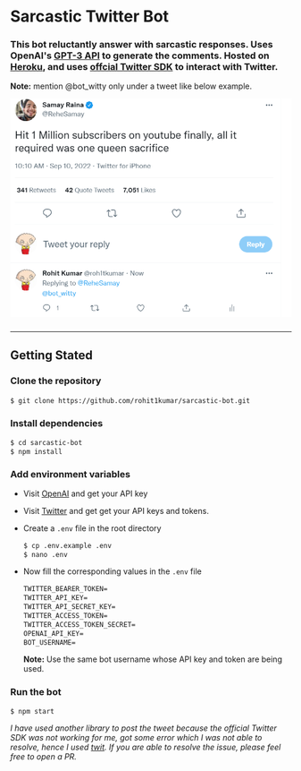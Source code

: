 # Sarcastic Twitter Bot


### This bot reluctantly answer with sarcastic responses. Uses OpenAI's [GPT-3 API](https://beta.openai.com/playground/p/default-marv-sarcastic-chat) to generate the comments. Hosted on [Heroku](https://www.heroku.com/), and uses [offcial Twitter SDK](https://github.com/twitterdev/twitter-api-typescript-sdk) to interact with Twitter.


**Note:** mention @bot_witty only under a tweet like below example.

![example](./images/this.png)


###

---

## Getting Stated

### Clone the repository
    $ git clone https://github.com/rohit1kumar/sarcastic-bot.git

### Install dependencies
    $ cd sarcastic-bot
    $ npm install


### Add environment variables
- Visit [OpenAI](https://beta.openai.com/) and get your API key
- Visit [Twitter](https://developer.twitter.com/en/portal/dashboard) and get get your API keys and tokens.
- Create a `.env` file in the root directory
    ```
    $ cp .env.example .env
    $ nano .env
- Now fill the corresponding values in the `.env` file

    ```
    TWITTER_BEARER_TOKEN=
    TWITTER_API_KEY=
    TWITTER_API_SECRET_KEY=
    TWITTER_ACCESS_TOKEN=
    TWITTER_ACCESS_TOKEN_SECRET=
    OPENAI_API_KEY=
    BOT_USERNAME=
    ```
    **Note:** Use the same bot username whose API key and token are being used.



### Run the bot
    $ npm start


*I have used another library to post the tweet because the official Twitter SDK was not working for me, got some error which I was not able to resolve, hence I used [twit](https://www.npmjs.com/package/twit). If you are able to resolve the issue, please feel free to open a PR.*
